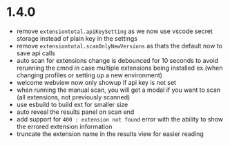 # 1.4.0

- remove `extensiontotal.apiKeySetting` as we now use vscode secret storage instead of plain key in the settings
- remove `extensiontotal.scanOnlyNewVersions` as thats the default now to save api calls
- auto scan for extensions change is debounced for 10 seconds to avoid rerunning the cmnd in case multiple extensions being installed ex.(when changing profiles or setting up a new environment)
- welcome webview now only showup if api key is not set
- when running the manual scan, you will get a modal if you want to scan (all extensions, not previously scanned)
- use esbuild to build ext for smaller size
- auto reveal the results panel on scan end
- add support for `400 : extension not found` error with the ability to show the errored extension information
- truncate the extension name in the results view for easier reading
